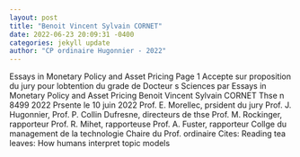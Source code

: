 ```yaml
--- 
layout: post 
title: "Benoit Vincent Sylvain CORNET" 
date: 2022-06-23 20:09:31 -0400 
categories: jekyll update 
author: "CP ordinaire Hugonnier - 2022" 
--- 
```

Essays in Monetary Policy and Asset Pricing Page 1 Accepte sur proposition du jury pour lobtention du grade de Docteur s Sciences par Essays in Monetary Policy and Asset Pricing Benoit Vincent Sylvain CORNET Thse n 8499 2022 Prsente le 10 juin 2022 Prof. E. Morellec, prsident du jury Prof. J. Hugonnier, Prof. P. Collin Dufresne, directeurs de thse Prof. M. Rockinger, rapporteur Prof. R. Mihet, rapporteuse Prof. A. Fuster, rapporteur Collge du management de la technologie Chaire du Prof. ordinaire Cites: Reading tea leaves: How humans interpret topic models
